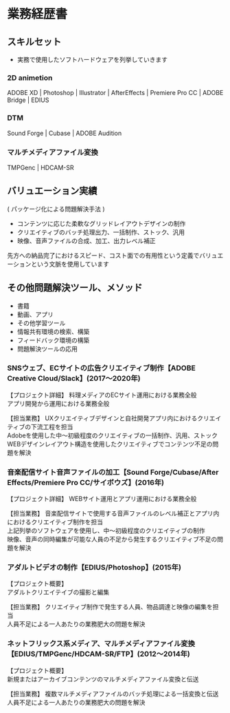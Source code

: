# 業務経歴書

## スキルセット
- 実務で使用したソフトハードウェアを列挙していきます

### 2D animetion  
ADOBE XD | Photoshop | Illustrator | AfterEffects | Premiere Pro  CC | ADOBE Bridge | EDIUS

### DTM
Sound Forge | Cubase | ADOBE Audition

### マルチメディアファイル変換
TMPGenc | HDCAM-SR

## バリュエーション実績
( パッケージ化による問題解決手法 )
- コンテンツに応じた柔軟なグリッドレイアウトデザインの制作
- クリエイティブのバッチ処理出力、一括制作、ストック、汎用
- 映像、音声ファイルの合成、加工、出力レベル補正

先方への納品完了におけるスピード、コスト面での有用性という定義でバリュエーションという文脈を使用しています


## その他問題解決ツール、メソッド
- 書籍
- 動画、アプリ
- その他学習ツール
- 情報共有環境の検索、構築
- フィードバック環境の構築
- 問題解決ツールの応用


### SNSウェブ、ECサイトの広告クリエイティブ制作【ADOBE Creative Cloud/Slack】(2017〜2020年)
【プロジェクト詳細】
料理メディアのECサイト運用における業務全般  
アプリ開発から運用における業務全般


【担当業務】
UXクリエイティブデザインと自社開発アプリ内におけるクリエイティブの下流工程を担当  
Adobeを使用した中〜初級程度のクリエイティブの一括制作、汎用、ストック   
WEBデザインレイアウト構造を使用したクリエイティブでコンテンツ不足の問題を解決


### 音楽配信サイト音声ファイルの加工【Sound Forge/Cubase/After Effects/Premiere Pro CC/サイボウズ】(2016年)
【プロジェクト詳細】
WEBサイト運用とアプリ運用における業務全般

【担当業務】
音楽配信サイトで使用する音声ファイルのレベル補正とアプリ内におけるクリエイティブ制作を担当  
上記列挙のソフトウェアを使用し、中〜初級程度のクリエイティブの制作  
映像、音声の同時編集が可能な人員の不足から発生するクリエイティブ不足の問題を解決


### アダルトビデオの制作【EDIUS/Photoshop】(2015年)
【プロジェクト概要】  
アダルトクリエイテイブの撮影と編集

【担当業務】
クリエイティブ制作で発生する人員、物品調達と映像の編集を担当  
人員不足による一人あたりの業務肥大の問題を解決

### ネットフリックス系メディア、マルチメディアファイル変換【EDIUS/TMPGenc/HDCAM-SR/FTP】(2012〜2014年)
【プロジェクト概要】  
新規またはアーカイブコンテンツのマルチメディアファイル変換と伝送

【担当業務】
複数マルチメディアファイルのバッチ処理による一括変換と伝送  
人員不足による一人あたりの業務肥大の問題を解決
